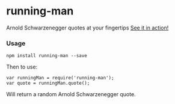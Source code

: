 # running-man

Arnold Schwarzenegger quotes at your fingertips
[See it in action!](http://skiprox.github.io/running-man/)

### Usage
```
npm install running-man --save
```
Then to use:
```
var runningMan = require('running-man');
var quote = runningMan.quote();
```
Will return a random Arnold Schwarzenegger quote.